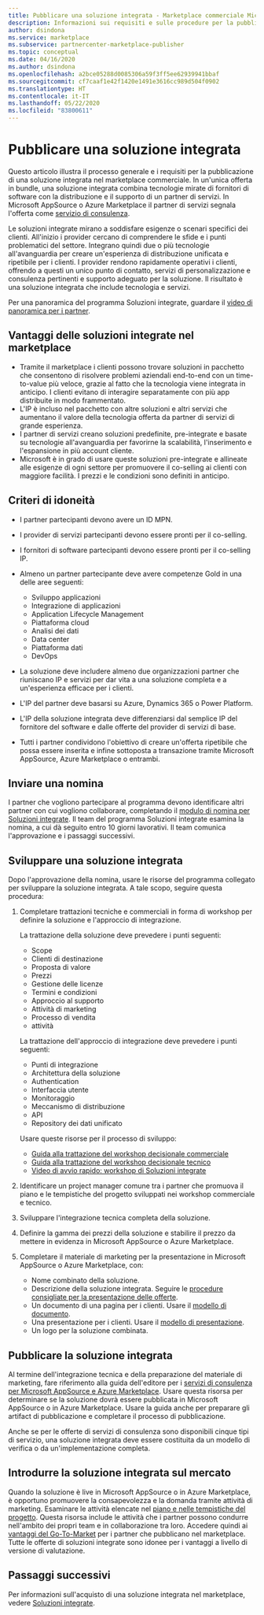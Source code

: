 ```yaml
---
title: Pubblicare una soluzione integrata - Marketplace commerciale Microsoft
description: Informazioni sui requisiti e sulle procedure per la pubblicazione di soluzioni integrate in Microsoft AppSource e Azure Marketplace.
author: dsindona
ms.service: marketplace
ms.subservice: partnercenter-marketplace-publisher
ms.topic: conceptual
ms.date: 04/16/2020
ms.author: dsindona
ms.openlocfilehash: a2bce05288d0085306a59f3ff5ee62939941bbaf
ms.sourcegitcommit: cf7caaf1e42f1420e1491e3616cc989d504f0902
ms.translationtype: HT
ms.contentlocale: it-IT
ms.lasthandoff: 05/22/2020
ms.locfileid: "83800611"
---
```

# <a name="publish-an-integrated-solution"></a>Pubblicare una soluzione integrata

Questo articolo illustra il processo generale e i requisiti per la pubblicazione di una soluzione integrata nel marketplace commerciale. In un'unica offerta in bundle, una soluzione integrata combina tecnologie mirate di fornitori di software con la distribuzione e il supporto di un partner di servizi. In Microsoft AppSource o Azure Marketplace il partner di servizi segnala l'offerta come [servizio di consulenza](./consulting-services.md).

Le soluzioni integrate mirano a soddisfare esigenze o scenari specifici dei clienti. All'inizio i provider cercano di comprendere le sfide e i punti problematici del settore. Integrano quindi due o più tecnologie all'avanguardia per creare un'esperienza di distribuzione unificata e ripetibile per i clienti. I provider rendono rapidamente operativi i clienti, offrendo a questi un unico punto di contatto, servizi di personalizzazione e consulenza pertinenti e supporto adeguato per la soluzione. Il risultato è una soluzione integrata che include tecnologia e servizi.

Per una panoramica del programma Soluzioni integrate, guardare il [video di panoramica per i partner](https://partner.microsoft.com/asset/detail/integrated-solutions-program-overview-for-partners-mp4).

## <a name="benefits-of-integrated-solutions-in-the-marketplace"></a>Vantaggi delle soluzioni integrate nel marketplace

* Tramite il marketplace i clienti possono trovare soluzioni in pacchetto che consentono di risolvere problemi aziendali end-to-end con un time-to-value più veloce, grazie al fatto che la tecnologia viene integrata in anticipo. I clienti evitano di interagire separatamente con più app distribuite in modo frammentato.
* L'IP è incluso nel pacchetto con altre soluzioni e altri servizi che aumentano il valore della tecnologia offerta da partner di servizi di grande esperienza.
* I partner di servizi creano soluzioni predefinite, pre-integrate e basate su tecnologie all'avanguardia per favorirne la scalabilità, l'inserimento e l'espansione in più account cliente.
* Microsoft è in grado di usare queste soluzioni pre-integrate e allineate alle esigenze di ogni settore per promuovere il co-selling ai clienti con maggiore facilità. I prezzi e le condizioni sono definiti in anticipo.

## <a name="eligibility-criteria"></a>Criteri di idoneità

* I partner partecipanti devono avere un ID MPN.
* I provider di servizi partecipanti devono essere pronti per il co-selling.
* I fornitori di software partecipanti devono essere pronti per il co-selling IP.
* Almeno un partner partecipante deve avere competenze Gold in una delle aree seguenti:

    * Sviluppo applicazioni
    * Integrazione di applicazioni
    * Application Lifecycle Management
    * Piattaforma cloud
    * Analisi dei dati
    * Data center
    * Piattaforma dati
    * DevOps

* La soluzione deve includere almeno due organizzazioni partner che riuniscano IP e servizi per dar vita a una soluzione completa e a un'esperienza efficace per i clienti.
* L'IP del partner deve basarsi su Azure, Dynamics 365 o Power Platform.
* L'IP della soluzione integrata deve differenziarsi dal semplice IP del fornitore del software e dalle offerte del provider di servizi di base.
* Tutti i partner condividono l'obiettivo di creare un'offerta ripetibile che possa essere inserita e infine sottoposta a transazione tramite Microsoft AppSource, Azure Marketplace o entrambi.

## <a name="submit-a-nomination"></a>Inviare una nomina

I partner che vogliono partecipare al programma devono identificare altri partner con cui vogliono collaborare, completando il [modulo di nomina per Soluzioni integrate](https://aka.ms/AA5qicu). Il team del programma Soluzioni integrate esamina la nomina, a cui dà seguito entro 10 giorni lavorativi. Il team comunica l'approvazione e i passaggi successivi.

## <a name="develop-an-integrated-solution"></a>Sviluppare una soluzione integrata

Dopo l'approvazione della nomina, usare le risorse del programma collegato per sviluppare la soluzione integrata. A tale scopo, seguire questa procedura:

1. Completare trattazioni tecniche e commerciali in forma di workshop per definire la soluzione e l'approccio di integrazione.

    La trattazione della soluzione deve prevedere i punti seguenti:
    * Scope
    * Clienti di destinazione
    * Proposta di valore
    * Prezzi
    * Gestione delle licenze
    * Termini e condizioni
    * Approccio al supporto
    * Attività di marketing
    * Processo di vendita
    * attività

    La trattazione dell'approccio di integrazione deve prevedere i punti seguenti:
    * Punti di integrazione
    * Architettura della soluzione
    * Authentication
    * Interfaccia utente
    * Monitoraggio
    * Meccanismo di distribuzione
    * API
    * Repository dei dati unificato

    Usare queste risorse per il processo di sviluppo:

    * [Guida alla trattazione del workshop decisionale commerciale](https://aka.ms/AA5qicx)
    * [Guida alla trattazione del workshop decisionale tecnico](https://aka.ms/AA5qid1)
    * [Video di avvio rapido: workshop di Soluzioni integrate](https://partner.microsoft.com/asset/detail/integrated-solutions-workshop-quickstart-guide-mp4)

1. Identificare un project manager comune tra i partner che promuova il piano e le tempistiche del progetto sviluppati nei workshop commerciale e tecnico.

1. Sviluppare l'integrazione tecnica completa della soluzione.

1. Definire la gamma dei prezzi della soluzione e stabilire il prezzo da mettere in evidenza in Microsoft AppSource o Azure Marketplace.

1. Completare il materiale di marketing per la presentazione in Microsoft AppSource o Azure Marketplace, con:

    * Nome combinato della soluzione.
    * Descrizione della soluzione integrata. Seguire le [procedure consigliate per la presentazione delle offerte](./gtm-offer-listing-best-practices.md).
    * Un documento di una pagina per i clienti. Usare il [modello di documento](https://aka.ms/AA5s08a).
    * Una presentazione per i clienti. Usare il [modello di presentazione](https://aka.ms/AA5s7ql).
    * Un logo per la soluzione combinata.

## <a name="publish-your-integrated-solution"></a>Pubblicare la soluzione integrata

Al termine dell'integrazione tecnica e della preparazione del materiale di marketing, fare riferimento alla guida dell'editore per i [servizi di consulenza per Microsoft AppSource e Azure Marketplace](./consulting-services.md). Usare questa risorsa per determinare se la soluzione dovrà essere pubblicata in Microsoft AppSource o in Azure Marketplace. Usare la guida anche per preparare gli artifact di pubblicazione e completare il processo di pubblicazione.

Anche se per le offerte di servizi di consulenza sono disponibili cinque tipi di servizio, una soluzione integrata deve essere costituita da un modello di verifica o da un'implementazione completa.

## <a name="go-to-market-with-your-integrated-solution"></a>Introdurre la soluzione integrata sul mercato

Quando la soluzione è live in Microsoft AppSource o in Azure Marketplace, è opportuno promuovere la consapevolezza e la domanda tramite attività di marketing. Esaminare le attività elencate nel [piano e nelle tempistiche del progetto](https://aka.ms/AA5qiuc). Questa risorsa include le attività che i partner possono condurre nell'ambito dei propri team e in collaborazione tra loro. Accedere quindi ai [vantaggi del Go-To-Market](./gtm-your-marketplace-benefits.md#list-trial-and-consulting-benefits) per i partner che pubblicano nel marketplace. Tutte le offerte di soluzioni integrate sono idonee per i vantaggi a livello di versione di valutazione.

## <a name="next-steps"></a>Passaggi successivi

Per informazioni sull'acquisto di una soluzione integrata nel marketplace, vedere [Soluzioni integrate](./integrated-solutions.md).
